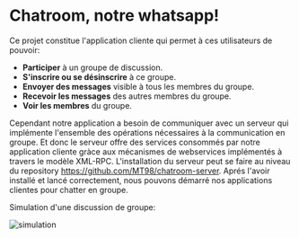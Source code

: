 # Chatroom, notre whatsapp!    
    
Ce projet constitue l'application cliente qui permet à ces utilisateurs de pouvoir:    
* **Participer** à un groupe de discussion.    
* **S'inscrire ou se désinscrire** à ce groupe.    
* **Envoyer des messages** visible à tous les membres du groupe.    
* **Recevoir les messages** des autres membres du groupe.    
* **Voir les membres** du groupe.    
    
Cependant notre application a besoin de communiquer avec un serveur qui implémente l'ensemble des opérations nécessaires à la communication en groupe. Et donc le serveur offre des services consommés par notre application cliente gràce aux mécanismes de webservices implémentés à travers le modèle XML-RPC. L'installation du serveur peut se faire au niveau du repository https://github.com/MT98/chatroom-server. Aprés l'avoir installé et lancé correctement, nous pouvons démarré nos applications clientes pour chatter en groupe.    
    
Simulation d'une discussion de groupe:    
    
![simulation](https://drive.google.com/uc?id=1wtKjnyY56jfOFcPVOxa4s-NOCZMpsoWi)
